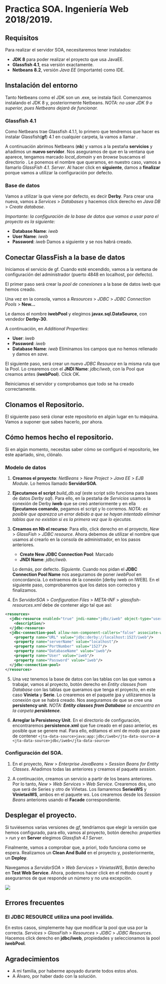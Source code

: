 # Practica SOA. Ingeniería Web 2018/2019.

## Requisitos

Para realizar el servidor SOA, necesitaremos tener instalados:
* __JDK 8__ para poder realizar el proyecto que usa JavaEE.
* __Glassfish 4.1__, esa versión exactamente.
* __Netbeans 8.2__, versión _Java EE_ (importante) como IDE.

## Instalación del entorno
Tanto Netbeans como el JDK son un .exe, se instala fácil. Comenzamos instalando el JDK 8 y, posteriormente Netbeans.
_NOTA: no usar JDK 9 o superior, pues Netbeans dejará de funcionar._

### Glassfish 4.1

Como Netbeans trae Glassfish 4.1.1, lo primero que tendremos que hacer es instalar Glassfish(__gf__) 4.1 en cualquier carpeta, la vamos a llamar _<gf-inst>_.

A continuación abrimos Netbeans (__nb__) y vamos a la pestaña __servicios__ y añadimos un __nuevo servidor__.
Nos aseguramos de que en la ventana que aparece, tengamos marcado *local_domain* y en _browse_ buscamos el directorio _<gf-inst>_.
Le ponemos el nombre que queramos, en nuestro caso, vamos a llamarlo _GlassFish 4.1. Server_. Al hacer click en __siguiente__, damos a __finalizar__ porque vamos a utilizar la configuración por defecto.

### Base de datos
Vamos a utilizar la que viene por defecto, es decir __Derby__. Para crear una nueva, vamos a _Services_ > _Databases_ y hacemos click derecho en _Java DB_ > _Create database_.

_Importante: la configuración de la base de datos que vamos a usar para el proyecto es la siguiente:_
* __Database Name__: _iweb_
* __User Name__: _iweb_
* __Password__: _iweb_
Damos a siguiente y se nos habrá creado.

## Conectar GlassFish a la base de datos
Iniciamos el servicio de gf. Cuando esté encendido, vamos a la ventana de configuración del administrador (puerto 4848 en localhost, por defecto).

El primer paso será crear la _pool de conexiones_ a la base de datos iweb que hemos creado.

Una vez en la consola, vamos a _Resources_ > _JDBC_ > _JDBC Connection Pools_ > __New...__

Le damos el nombre __iwebPool__ y elegimos __javax.sql.DataSource__, con vendedor __Derby-30__.

A continuación, en _Additional Properties_:
* __User__: _iweb_
* __Password__: _iweb_ 
* __Database Name__: _iweb_
Eliminamos los campos que no hemos rellenado y damos en _save_.

El siguiente paso, será crear un nuevo _JDBC Resource_ en la misma ruta que la Pool. Lo crearemos con el __JNDI Name__: _jdbc/iweb_, con la Pool que creamos antes (__iwebPool__). Click OK.

Reiniciamos el servidor y comprobamos que todo se ha creado correctamente.

## Clonamos el Repositorio.

El siguiente paso será clonar este repositorio en algún lugar en tu máquina.
Vamos a suponer que sabes hacerlo, por ahora.

## Cómo hemos hecho el repositorio.
Si en algún momento, necesitas saber cómo se configuró el repositorio, lee este apartado, sino, clónalo.


### Modelo de datos
1. __Creamos el proyecto__: _NetBeans_ > _New Project_ > _Java EE_ > _EJB Module_. Lo hemos llamado __ServidorSOA__.

2. __Ejecutamos el script__ *build_db.sql* (este script sólo funciona para bases de datos _Derby sql_). Para ello, en la pestaña de _Servicios_ usamos la conexión de Derby __iweb__ que se creó anteriormente y en ella __Ejecutamos comando__, pegamos el script y lo corremos.
_NOTA: es posible que aparezca un error debido a que se hayan intentado eliminar tablas que no existían si es la primera vez que lo ejecutas._

3. __Creamos en Nb el recurso__: Para ello, click derecho en el proyecto, _New_ > _GlassFish_ > _JDBC resource_. Ahora debemos de utilizar el nombre que usamos al crearlo en la consola de administrador, en los pasos anteriores.
    * __Create New JDBC Connection Pool__: Marcado
    * __JNDI Name__: _jdbc/iweb_.

    Lo demás, por defecto. _Siguiente_.
Cuando nos pidan el __JDBC Connection Pool Name__ nos aseguramos de poner _iwebPool_ en concordancia. Lo extraemos de la conexión [derby iweb on IWEB]. En el siguiente paso, comprobaremos que los datos son correctos y finalizamos.

4. En _ServidorSOA_ > _Configuration Files_ > _META-INF_ > _glassfish-resources.xml_ debe de contener algo tal que así:
```xml
<resources>
  <jdbc-resource enabled="true" jndi-name="jdbc/iweb" object-type="user" pool-name="iwebPool">
    <description/>
  </jdbc-resource>
  <jdbc-connection-pool allow-non-component-callers="false" associate-with-thread="false" connection-creation-retry-attempts="0" connection-creation-retry-interval-in-seconds="10" connection-leak-reclaim="false" connection-leak-timeout-in-seconds="0" connection-validation-method="auto-commit" datasource-classname="org.apache.derby.jdbc.ClientDataSource" fail-all-connections="false" idle-timeout-in-seconds="300" is-connection-validation-required="false" is-isolation-level-guaranteed="true" lazy-connection-association="false" lazy-connection-enlistment="false" match-connections="false" max-connection-usage-count="0" max-pool-size="32" max-wait-time-in-millis="60000" name="iwebPool" non-transactional-connections="false" pool-resize-quantity="2" res-type="javax.sql.DataSource" statement-timeout-in-seconds="-1" steady-pool-size="8" validate-atmost-once-period-in-seconds="0" wrap-jdbc-objects="false">
    <property name="URL" value="jdbc:derby://localhost:1527/iweb"/>
    <property name="serverName" value="localhost"/>
    <property name="PortNumber" value="1527"/>
    <property name="DatabaseName" value="iweb"/>
    <property name="User" value="iweb"/>
    <property name="Password" value="iweb"/>
  </jdbc-connection-pool>
</resources>

```

5. Una vez tenemos la base de datos con las tablas con las que vamos a trabajar, vamos al proyecto, botón derecho en _Entity classes from Database_ con las tablas que queramos que tenga el proyecto, en este caso __Vinieta__ y __Serie__. Lo crearemos en el paquete jpa y utilizaremos la conexión que se habrá creado. Nos aseguramos de que se cree una __persistency unit__.
_NOTA: **Entity classes from Database** se encuentra en la carpeta **persistence**_.

6. __Arreglar la Persistency Unit__. En el directorio de configuración, encontraremos __persistence.xml__ que fue creado en el paso anterior, es posible que se genere mal. Para ello, editamos el xml de modo que pase de contener 
  `<jta-data-source>java:app:jdbc/iweb</jta-data-source>` a
  `<jta-data-source>jdbc/iweb</jta-data-source>`

### Configuración del SOA.

1. En el proyecto, _New_ > _Enterprise JavaBeans_ > _Session Beans for Entity Classes_. Añadimos todas las anteriores y creamos el paquete _session_.

2. A continuación, creamos un servicio a partir de los beans anteriores. Por lo tanto, _New_ > _Web Services_ > _Web Service_. Crearemos dos, uno que será de Series y otro de Viñetas. Los llamaremos __SeriesWS__ y __VinietasWS__, ambos en el paquete _ws_. Los crearemos desde los _Session Beans_ anteriores usando el __Facade__ correspondiente.

## Desplegar el proyecto.

Si tuviésemos varias versiones de _gf_, tendríamos que elegir la versión que hemos configurado, para ello, vamos al proyecto, botón derecho: _properties_ > _run_ y en __Server__ elegimos _Glassfish 4.1 Server_.

Finalmente, vamos a comprobar que, a priori, todo funciona como se espera.
Realizamos un __Clean And Build__ en el proyecto y, posteriormente, un __Deploy__. 

Navegamos a _ServidorSOA_ > _Web Services_ > _VinietasWS_, Botón derecho en __Test Web Service__. Ahora, podemos hacer click en el método count y asegurarnos de que responde un número y no una excepción. 

![](https://rlv.zcache.com/works_on_my_machine_classic_round_sticker-r56ce1cc314be46efbe749e9c58c761d5_v9waf_8byvr_540.jpg)

## Errores frecuentes

### El JDBC RESOURCE utiliza una pool inválida.
En estos casos, simplemente hay que modificar la pool que usa por la correcta.
_Services_ > _GlassFish_ > _Resources_ > _JDBC_ > _JDBC Resources_.
Hacemos click derecho en __jdbc/iweb__, propiedades y seleccionamos la pool __iwebPool__.


## Agradecimientos 
* A mi familia, por haberme apoyado durante todos estos años.
* A Álvaro, por haber dado con la solución.